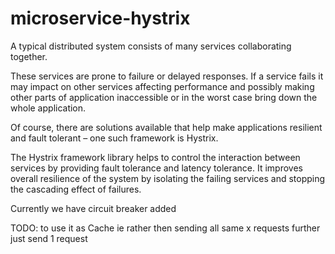# microservice-hystrix

A typical distributed system consists of many services collaborating together.

These services are prone to failure or delayed responses. If a service fails it may impact on other services affecting
performance and possibly making other parts of application inaccessible or in the worst case bring down the whole application.

Of course, there are solutions available that help make applications resilient and fault tolerant – one such framework is 
Hystrix.

The Hystrix framework library helps to control the interaction between services by providing fault tolerance and latency 
tolerance. It improves overall resilience of the system by isolating the failing services and stopping the cascading effect 
of failures.

Currently we have circuit breaker added

TODO: to use it as Cache ie rather then sending all same x requests further just send 1 request 
